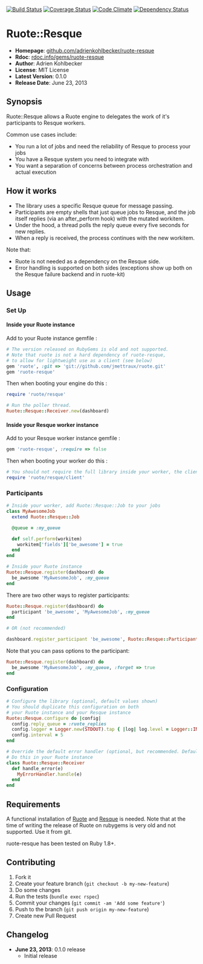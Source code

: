 [![Build Status](https://travis-ci.org/adrienkohlbecker/ruote-resque.png)](https://travis-ci.org/adrienkohlbecker/ruote-resque) [![Coverage Status](https://coveralls.io/repos/adrienkohlbecker/ruote-resque/badge.png?branch=master)](https://coveralls.io/r/adrienkohlbecker/ruote-resque) [![Code Climate](https://codeclimate.com/github/adrienkohlbecker/ruote-resque.png)](https://codeclimate.com/github/adrienkohlbecker/ruote-resque) [![Dependency Status](https://gemnasium.com/adrienkohlbecker/ruote-resque.png)](https://gemnasium.com/adrienkohlbecker/ruote-resque)

# Ruote::Resque

- **Homepage**: [github.com/adrienkohlbecker/ruote-resque](https://github.com/adrienkohlbecker/ruote-resque)
- **Rdoc**: [rdoc.info/gems/ruote-resque](http://rdoc.info/gems/ruote-resque)
- **Author**: Adrien Kohlbecker
- **License**: MIT License
- **Latest Version**: 0.1.0
- **Release Date**: June 23, 2013

## Synopsis

Ruote::Resque allows a Ruote engine to delegates the work of it's participants to Resque workers.

Common use cases include:

- You run a lot of jobs and need the reliability of Resque to process your jobs
- You have a Resque system you need to integrate with
- You want a separation of concerns between process orchestration and actual execution

## How it works

- The library uses a specific Resque queue for message passing.
- Participants are empty shells that just queue jobs to Resque, and the job itself replies (via an after_perform hook) with the mutated workitem.
- Under the hood, a thread polls the reply queue every five seconds for new replies.
- When a reply is received, the process continues with the new workitem.

Note that:

- Ruote is not needed as a dependency on the Resque side.
- Error handling is supported on both sides (exceptions show up both on the Resque failure backend and in ruote-kit)

## Usage

### Set Up

#### Inside your Ruote instance

Add to your Ruote instance gemfile :

```ruby
# The version released on RubyGems is old and not supported.
# Note that ruote is not a hard dependency of ruote-resque,
# to allow for lightweight use as a client (see below)
gem 'ruote', :git => 'git://github.com/jmettraux/ruote.git'
gem 'ruote-resque'
```

Then when booting your engine do this :

```ruby
require 'ruote/resque'

# Run the poller thread.
Ruote::Resque::Receiver.new(dashboard)
```

#### Inside your Resque worker instance

Add to your Resque worker instance gemfile :

```ruby
gem 'ruote-resque', :require => false
```

Then when booting your worker do this :

```ruby
# You should not require the full library inside your worker, the client will suffice
require 'ruote/resque/client'
```

### Participants

```ruby
# Inside your worker, add Ruote::Resque::Job to your jobs
class MyAwesomeJob
  extend Ruote::Resque::Job

  @queue = :my_queue

  def self.perform(workitem)
    workitem['fields']['be_awesome'] = true
  end
end

# Inside your Ruote instance
Ruote::Resque.register(dashboard) do
  be_awesome 'MyAwesomeJob', :my_queue
end
```

There are two other ways to register participants:

```ruby
Ruote::Resque.register(dashboard) do
  participant 'be_awesome', 'MyAwesomeJob', :my_queue
end

# OR (not recommended)

dashboard.register_participant 'be_awesome', Ruote::Resque::Participant, :class => 'MyAwesomeJob', :queue => :my_queue
```

Note that you can pass options to the participant:

```ruby
Ruote::Resque.register(dashboard) do
  be_awesome 'MyAwesomeJob', :my_queue, :forget => true
end
```

### Configuration

```ruby
# Configure the library (optional, default values shown)
# You should duplicate this configuration on both
# your Ruote instance and your Resque instance
Ruote::Resque.configure do |config|
  config.reply_queue = :ruote_replies
  config.logger = Logger.new(STDOUT).tap { |log| log.level = Logger::INFO }
  config.interval = 5
end

# Override the default error handler (optional, but recommended. Default is to log at ERROR level)
# Do this in your Ruote instance
class Ruote::Resque::Receiver
  def handle_error(e)
    MyErrorHandler.handle(e)
  end
end
```

## Requirements

A functional installation of [Ruote](http://ruote.rubyforge.org) and [Resque](http://github.com/resque/resque) is needed.
Note that at the time of writing the release of Ruote on rubygems is very old and not supported. Use it from git.

ruote-resque has been tested on Ruby 1.8+.

## Contributing

1. Fork it
2. Create your feature branch (`git checkout -b my-new-feature`)
3. Do some changes
4. Run the tests (`bundle exec rspec`)
5. Commit your changes (`git commit -am 'Add some feature'`)
6. Push to the branch (`git push origin my-new-feature`)
7. Create new Pull Request

## Changelog

- **June 23, 2013**: 0.1.0 release
    - Initial release

